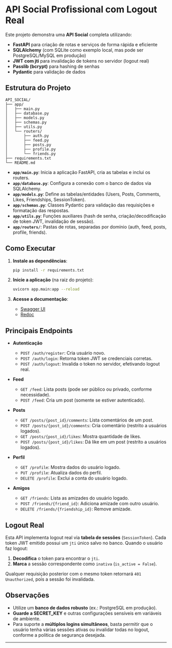 # API Social Profissional com Logout Real

Este projeto demonstra uma **API Social** completa utilizando:

- **FastAPI** para criação de rotas e serviços de forma rápida e eficiente  
- **SQLAlchemy** (com SQLite como exemplo local, mas pode ser PostgreSQL/MySQL em produção)  
- **JWT com jti** para invalidação de tokens no servidor (logout real)  
- **Passlib (bcrypt)** para hashing de senhas  
- **Pydantic** para validação de dados

## Estrutura do Projeto

```
API_SOCIAL/
├── app/
│   ├── main.py
│   ├── database.py
│   ├── models.py
│   ├── schemas.py
│   ├── utils.py
│   └── routers/
│       ├── auth.py
│       ├── feed.py
│       ├── posts.py
│       ├── profile.py
│       └── friends.py
├── requirements.txt
└── README.md
```

- **`app/main.py`**: Inicia a aplicação FastAPI, cria as tabelas e inclui os routers.  
- **`app/database.py`**: Configura a conexão com o banco de dados via SQLAlchemy.  
- **`app/models.py`**: Define as tabelas/entidades (Users, Posts, Comments, Likes, Friendships, SessionToken).  
- **`app/schemas.py`**: Classes Pydantic para validação das requisições e formatação das respostas.  
- **`app/utils.py`**: Funções auxiliares (hash de senha, criação/decodificação de token JWT, invalidação de sessão).  
- **`app/routers/`**: Pastas de rotas, separadas por domínio (auth, feed, posts, profile, friends).  

## Como Executar

1. **Instale as dependências**:

   ```bash
   pip install -r requirements.txt
   ```

2. **Inicie a aplicação** (na raiz do projeto):

   ```bash
   uvicorn app.main:app --reload
   ```

3. **Acesse a documentação**:

   - [Swagger UI](http://127.0.0.1:8000/docs)
   - [Redoc](http://127.0.0.1:8000/redoc)

## Principais Endpoints

- **Autenticação**  
  - `POST /auth/register`: Cria usuário novo.  
  - `POST /auth/login`: Retorna token JWT se credenciais corretas.  
  - `POST /auth/logout`: Invalida o token no servidor, efetivando logout real.

- **Feed**  
  - `GET /feed`: Lista posts (pode ser público ou privado, conforme necessidade).  
  - `POST /feed`: Cria um post (somente se estiver autenticado).

- **Posts**  
  - `GET /posts/{post_id}/comments`: Lista comentários de um post.  
  - `POST /posts/{post_id}/comments`: Cria comentário (restrito a usuários logados).  
  - `GET /posts/{post_id}/likes`: Mostra quantidade de likes.  
  - `POST /posts/{post_id}/likes`: Dá like em um post (restrito a usuários logados).

- **Perfil**  
  - `GET /profile`: Mostra dados do usuário logado.  
  - `PUT /profile`: Atualiza dados do perfil.  
  - `DELETE /profile`: Exclui a conta do usuário logado.

- **Amigos**  
  - `GET /friends`: Lista as amizades do usuário logado.  
  - `POST /friends/{friend_id}`: Adiciona amizade com outro usuário.  
  - `DELETE /friends/{friendship_id}`: Remove amizade.

## Logout Real

Esta API implementa logout real via **tabela de sessões** (`SessionToken`). Cada token JWT emitido possui um `jti` único salvo no banco. Quando o usuário faz logout:

1. **Decodifica** o token para encontrar o `jti`.  
2. **Marca** a sessão correspondente como `inativa` (`is_active = False`).  

Qualquer requisição posterior com o mesmo token retornará `401 Unauthorized`, pois a sessão foi invalidada.

## Observações

- Utilize um **banco de dados robusto** (ex.: PostgreSQL em produção).  
- **Guarde a SECRET_KEY** e outras configurações sensíveis em variáveis de ambiente.  
- Para suporte a **múltiplos logins simultâneos**, basta permitir que o usuário tenha várias sessões ativas ou invalidar todas no logout, conforme a política de segurança desejada.

---